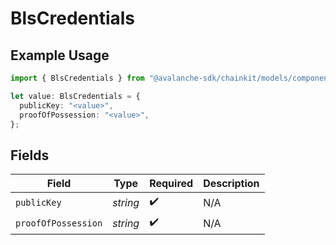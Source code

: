 # BlsCredentials

## Example Usage

```typescript
import { BlsCredentials } from "@avalanche-sdk/chainkit/models/components";

let value: BlsCredentials = {
  publicKey: "<value>",
  proofOfPossession: "<value>",
};
```

## Fields

| Field               | Type                | Required            | Description         |
| ------------------- | ------------------- | ------------------- | ------------------- |
| `publicKey`         | *string*            | :heavy_check_mark:  | N/A                 |
| `proofOfPossession` | *string*            | :heavy_check_mark:  | N/A                 |
